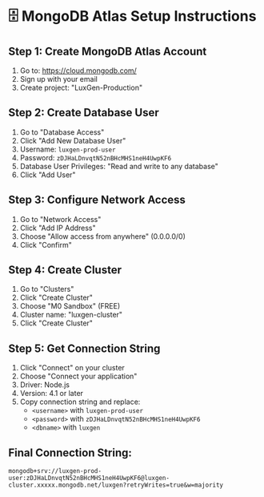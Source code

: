 # 🗄️ MongoDB Atlas Setup Instructions

## Step 1: Create MongoDB Atlas Account
1. Go to: https://cloud.mongodb.com/
2. Sign up with your email
3. Create project: "LuxGen-Production"

## Step 2: Create Database User
1. Go to "Database Access"
2. Click "Add New Database User"
3. Username: `luxgen-prod-user`
4. Password: `zDJHaLDnvqtN52nBHcMHS1neH4UwpKF6`
5. Database User Privileges: "Read and write to any database"
6. Click "Add User"

## Step 3: Configure Network Access
1. Go to "Network Access"
2. Click "Add IP Address"
3. Choose "Allow access from anywhere" (0.0.0.0/0)
4. Click "Confirm"

## Step 4: Create Cluster
1. Go to "Clusters"
2. Click "Create Cluster"
3. Choose "M0 Sandbox" (FREE)
4. Cluster name: "luxgen-cluster"
5. Click "Create Cluster"

## Step 5: Get Connection String
1. Click "Connect" on your cluster
2. Choose "Connect your application"
3. Driver: Node.js
4. Version: 4.1 or later
5. Copy connection string and replace:
   - `<username>` with `luxgen-prod-user`
   - `<password>` with `zDJHaLDnvqtN52nBHcMHS1neH4UwpKF6`
   - `<dbname>` with `luxgen`

## Final Connection String:
```
mongodb+srv://luxgen-prod-user:zDJHaLDnvqtN52nBHcMHS1neH4UwpKF6@luxgen-cluster.xxxxx.mongodb.net/luxgen?retryWrites=true&w=majority
```
